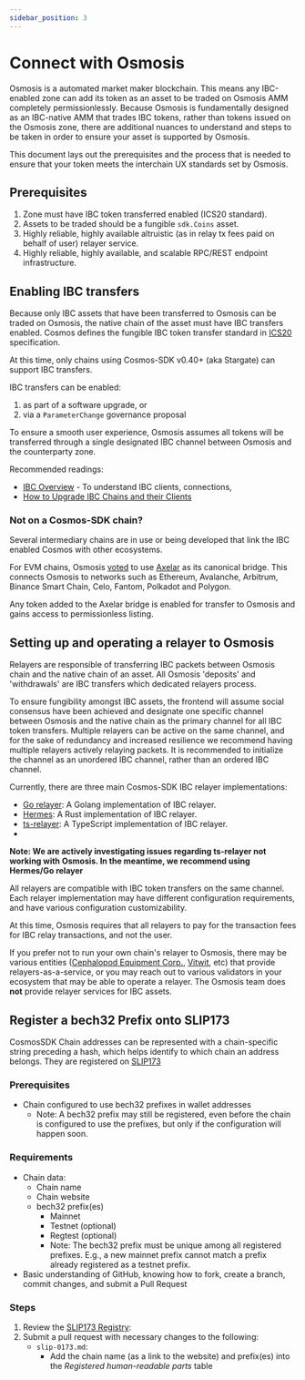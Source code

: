 ```yaml
---
sidebar_position: 3
---
```


# Connect with Osmosis

Osmosis is a automated market maker blockchain. This means any IBC-enabled zone can add its token as an asset to be traded on Osmosis AMM completely permissionlessly. Because Osmosis is fundamentally designed as an IBC-native AMM that trades IBC tokens, rather than tokens issued on the Osmosis zone, there are additional nuances to understand and steps to be taken in order to ensure your asset is supported by Osmosis.

This document lays out the prerequisites and the process that is needed to ensure that your token meets the interchain UX standards set by Osmosis.

## Prerequisites
1. Zone must have IBC token transferred enabled (ICS20 standard).
2. Assets to be traded should be a fungible `sdk.Coins` asset.
3. Highly reliable, highly available altruistic (as in relay tx fees paid on behalf of user) relayer service.
4. Highly reliable, highly available, and scalable RPC/REST endpoint infrastructure.

## Enabling IBC transfers
Because only IBC assets that have been transferred to Osmosis can be traded on Osmosis, the native chain of the asset must have IBC transfers enabled. Cosmos defines the fungible IBC token transfer standard in [ICS20](https://github.com/cosmos/ibc/tree/master/spec/app/ics-020-fungible-token-transfer) specification.

At this time, only chains using Cosmos-SDK v0.40+ (aka Stargate) can support IBC transfers.

IBC transfers can be enabled:
1. as part of a software upgrade, or
2. via a `ParameterChange` governance proposal

To ensure a smooth user experience, Osmosis assumes all tokens will be transferred through a single designated IBC channel between Osmosis and the counterparty zone.

Recommended readings:
* [IBC Overview](https://docs.cosmos.network/master/ibc/overview.html) - To understand IBC clients, connections, 
* [How to Upgrade IBC Chains and their Clients](https://docs.cosmos.network/master/ibc/upgrades/quick-guide.html)

### Not on a Cosmos-SDK chain?
Several intermediary chains are in use or being developed that link the IBC enabled Cosmos with other ecosystems.

For EVM chains, Osmosis [voted](https://www.mintscan.io/osmosis/proposals/206) to use [Axelar](https://axelar.network/) as its canonical bridge. This connects Osmosis to networks such as Ethereum, Avalanche, Arbitrum, Binance Smart Chain, Celo, Fantom, Polkadot and Polygon.

Any token added to the Axelar bridge is enabled for transfer to Osmosis and gains access to permissionless listing.

## Setting up and operating a relayer to Osmosis
Relayers are responsible of transferring IBC packets between Osmosis chain and the native chain of an asset. All Osmosis 'deposits' and 'withdrawals' are IBC transfers which dedicated relayers process.

To ensure fungibility amongst IBC assets, the frontend will assume social consensus have been achieved and designate one specific channel between Osmosis and the native chain as the primary channel for all IBC token transfers. Multiple relayers can be active on the same channel, and for the sake of redundancy and increased resilience we recommend having multiple relayers actively relaying packets. It is recommended to initialize the channel as an unordered IBC channel, rather than an ordered IBC channel.

Currently, there are three main Cosmos-SDK IBC relayer implementations:
* [Go relayer](https://github.com/cosmos/relayer): A Golang implementation of IBC relayer.
* [Hermes](https://hermes.informal.systems/): A Rust implementation of IBC relayer.
* [ts-relayer](https://github.com/confio/ts-relayer): A TypeScript implementation of IBC relayer.
* 
**Note: We are actively investigating issues regarding ts-relayer not working with Osmosis. In the meantime, we recommend using Hermes/Go relayer**

All relayers are compatible with IBC token transfers on the same channel. Each relayer implementation may have different configuration requirements, and have various configuration customizability.

At this time, Osmosis requires that all relayers to pay for the transaction fees for IBC relay transactions, and not the user.

If you prefer not to run your own chain's relayer to Osmosis, there may be various entities ([Cephalopod Equipment Corp.](https://cephalopod.equipment/), [Vitwit](https://www.vitwit.com/), etc) that provide relayers-as-a-service, or you may reach out to various validators in your ecosystem that may be able to operate a relayer. The Osmosis team does **not** provide relayer services for IBC assets.

## Register a bech32 Prefix onto SLIP173

CosmosSDK Chain addresses can be represented with a chain-specific string preceding a hash, which helps identify to which chain an address belongs. They are registered on [SLIP173](https://github.com/satoshilabs/slips/blob/master/slip-0173.md)

### Prerequisites

- Chain configured to use bech32 prefixes in wallet addresses
    - Note: A bech32 prefix may still be registered, even before the chain is configured to use the prefixes, but only if the configuration will happen soon.

### Requirements

- Chain data:
    - Chain name
    - Chain website
    - bech32 prefix(es)
        - Mainnet
        - Testnet (optional)
        - Regtest (optional)
        - Note: The bech32 prefix must be unique among all registered prefixes. E.g., a new mainnet prefix cannot match a prefix already registered as a testnet prefix.
- Basic understanding of GitHub, knowing how to fork, create a branch, commit changes, and submit a Pull Request

### Steps

1. Review the [SLIP173 Registry](https://github.com/satoshilabs/slips/blob/master/slip-0173.md):
2. Submit a pull request with necessary changes to the following:
    - `slip-0173.md`:
        - Add the chain name (as a link to the website) and prefix(es) into the *Registered human-readable parts* table